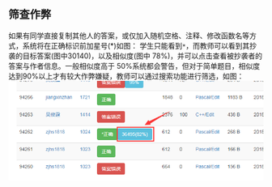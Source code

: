 ## 筛查作弊

如果有同学直接复制其他人的答案，或仅加入随机空格、注释、修改函数名等方式，系统将在正确标识前加星号(\*)如图：
学生只能看到`*`，而教师可以看到其抄袭的目标答案(图中30140)，以及相似度(图中
78%)，并可以点击查看被抄袭者的答案与作者信息。一般相似度高于 50%系统都会警告，但对于简单题目，相似度达到90%以上才有较大作弊嫌疑，教师可以通过搜索功能进行筛选，如图：
![](/images/oj/cheat.png)